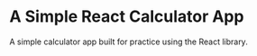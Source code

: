 # A Simple React Calculator App

A simple calculator app built for practice using the React library.
